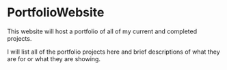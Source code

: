 # PortfolioWebsite
 This website will host a portfolio of all of my current and completed projects.

I will list all of the portfolio projects here and brief descriptions of what they are for or what they are showing.